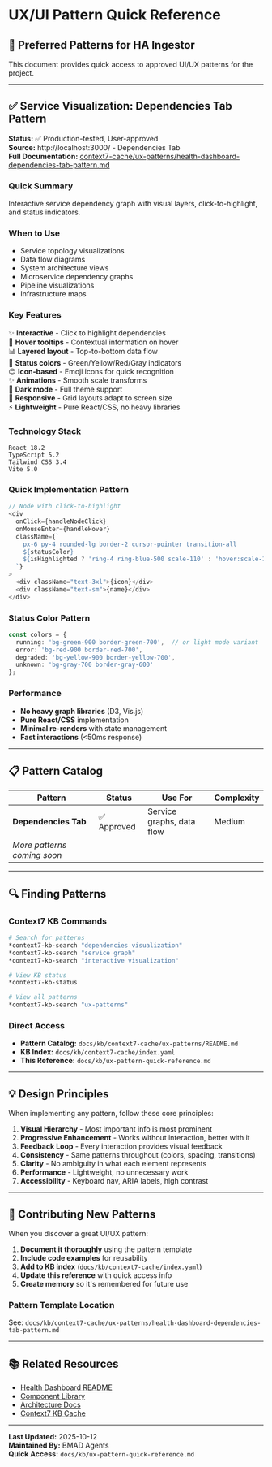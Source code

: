 # UX/UI Pattern Quick Reference

## 🎨 Preferred Patterns for HA Ingestor

This document provides quick access to approved UI/UX patterns for the project.

---

## ✅ Service Visualization: Dependencies Tab Pattern

**Status:** ✅ Production-tested, User-approved  
**Source:** http://localhost:3000/ - Dependencies Tab  
**Full Documentation:** [context7-cache/ux-patterns/health-dashboard-dependencies-tab-pattern.md](context7-cache/ux-patterns/health-dashboard-dependencies-tab-pattern.md)

### Quick Summary

Interactive service dependency graph with visual layers, click-to-highlight, and status indicators.

### When to Use

- Service topology visualizations
- Data flow diagrams
- System architecture views
- Microservice dependency graphs
- Pipeline visualizations
- Infrastructure maps

### Key Features

✨ **Interactive** - Click to highlight dependencies  
🎯 **Hover tooltips** - Contextual information on hover  
📊 **Layered layout** - Top-to-bottom data flow  
🎨 **Status colors** - Green/Yellow/Red/Gray indicators  
😊 **Icon-based** - Emoji icons for quick recognition  
✨ **Animations** - Smooth scale transforms  
🌙 **Dark mode** - Full theme support  
📱 **Responsive** - Grid layouts adapt to screen size  
⚡ **Lightweight** - Pure React/CSS, no heavy libraries  

### Technology Stack

```
React 18.2
TypeScript 5.2
Tailwind CSS 3.4
Vite 5.0
```

### Quick Implementation Pattern

```typescript
// Node with click-to-highlight
<div
  onClick={handleNodeClick}
  onMouseEnter={handleHover}
  className={`
    px-6 py-4 rounded-lg border-2 cursor-pointer transition-all
    ${statusColor}
    ${isHighlighted ? 'ring-4 ring-blue-500 scale-110' : 'hover:scale-105'}
  `}
>
  <div className="text-3xl">{icon}</div>
  <div className="text-sm">{name}</div>
</div>
```

### Status Color Pattern

```typescript
const colors = {
  running: 'bg-green-900 border-green-700',  // or light mode variant
  error: 'bg-red-900 border-red-700',
  degraded: 'bg-yellow-900 border-yellow-700',
  unknown: 'bg-gray-700 border-gray-600'
};
```

### Performance

- **No heavy graph libraries** (D3, Vis.js)
- **Pure React/CSS** implementation
- **Minimal re-renders** with state management
- **Fast interactions** (<50ms response)

---

## 📋 Pattern Catalog

| Pattern | Status | Use For | Complexity |
|---------|--------|---------|------------|
| **Dependencies Tab** | ✅ Approved | Service graphs, data flow | Medium |
| *More patterns coming soon* | | | |

---

## 🔍 Finding Patterns

### Context7 KB Commands

```bash
# Search for patterns
*context7-kb-search "dependencies visualization"
*context7-kb-search "service graph"
*context7-kb-search "interactive visualization"

# View KB status
*context7-kb-status

# View all patterns
*context7-kb-search "ux-patterns"
```

### Direct Access

- **Pattern Catalog:** `docs/kb/context7-cache/ux-patterns/README.md`
- **KB Index:** `docs/kb/context7-cache/index.yaml`
- **This Reference:** `docs/kb/ux-pattern-quick-reference.md`

---

## 💡 Design Principles

When implementing any pattern, follow these core principles:

1. **Visual Hierarchy** - Most important info is most prominent
2. **Progressive Enhancement** - Works without interaction, better with it
3. **Feedback Loop** - Every interaction provides visual feedback
4. **Consistency** - Same patterns throughout (colors, spacing, transitions)
5. **Clarity** - No ambiguity in what each element represents
6. **Performance** - Lightweight, no unnecessary work
7. **Accessibility** - Keyboard nav, ARIA labels, high contrast

---

## 🚀 Contributing New Patterns

When you discover a great UI/UX pattern:

1. **Document it thoroughly** using the pattern template
2. **Include code examples** for reusability
3. **Add to KB index** (`docs/kb/context7-cache/index.yaml`)
4. **Update this reference** with quick access info
5. **Create memory** so it's remembered for future use

### Pattern Template Location

See: `docs/kb/context7-cache/ux-patterns/health-dashboard-dependencies-tab-pattern.md`

---

## 📚 Related Resources

- [Health Dashboard README](../services/health-dashboard/README.md)
- [Component Library](../services/health-dashboard/src/components/)
- [Architecture Docs](architecture/)
- [Context7 KB Cache](context7-cache/)

---

**Last Updated:** 2025-10-12  
**Maintained By:** BMAD Agents  
**Quick Access:** `docs/kb/ux-pattern-quick-reference.md`

